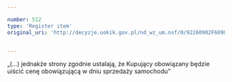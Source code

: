 ```yaml
---

number: 512
type: 'Register item'
original_uri: 'http://decyzje.uokik.gov.pl/nd_wz_um.nsf/0/92260902F60908B2C12572DD003295AC?OpenDocument'


---
```


„(...) jednakże strony zgodnie ustalają, że Kupujący obowiązany będzie uiścić cenę obowiązującą w dniu sprzedaży samochodu”
